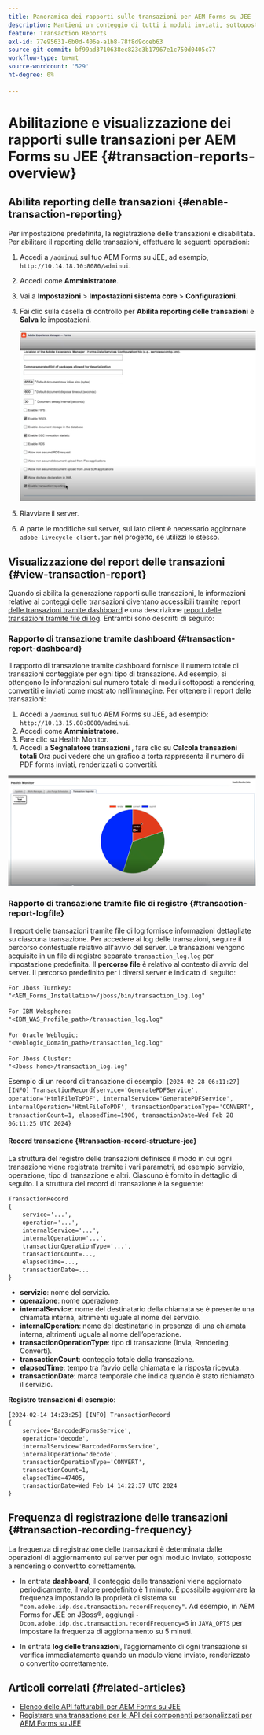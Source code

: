 ```yaml
---
title: Panoramica dei rapporti sulle transazioni per AEM Forms su JEE
description: Mantieni un conteggio di tutti i moduli inviati, sottoposti a rendering, documenti convertiti in un formato in un altro e altro ancora.
feature: Transaction Reports
exl-id: 77e95631-6b0d-406e-a1b8-78f8d9cceb63
source-git-commit: bf99ad3710638ec823d3b17967e1c750d0405c77
workflow-type: tm+mt
source-wordcount: '529'
ht-degree: 0%

---
```


# Abilitazione e visualizzazione dei rapporti sulle transazioni per AEM Forms su JEE {#transaction-reports-overview}

<!--Transaction reports in AEM Forms on JEE let you keep a count of all transactions taken place on your AEM Forms deployment. The objective is to provide information about product usage and helps business stakeholders understand their digital processing volumes. Examples of a transaction include:

* Submission of a document
* Rendition of a document
* Conversion of a document from one file format to another 

For more information on what is considered a transaction, see [Billable APIs](../../forms/using/transaction-reports-billable-apis-jee.md). Transaction log helps you to gain information about the number of documents submitted, rendered, and converted.-->

## Abilita reporting delle transazioni {#enable-transaction-reporting}

Per impostazione predefinita, la registrazione delle transazioni è disabilitata. Per abilitare il reporting delle transazioni, effettuare le seguenti operazioni:

1. Accedi a `/adminui` sul tuo AEM Forms su JEE, ad esempio, `http://10.14.18.10:8080/adminui`.
1. Accedi come **Amministratore**.
1. Vai a **Impostazioni** > **Impostazioni sistema core** > **Configurazioni**.
1. Fai clic sulla casella di controllo per **Abilita reporting delle transazioni** e **Salva** le impostazioni.

   ![sample-transaction-report-jee](assets/enable-transaction-jee.png)

1. Riavviare il server.
1. A parte le modifiche sul server, sul lato client è necessario aggiornare `adobe-livecycle-client.jar` nel progetto, se utilizzi lo stesso.

<!--
* You can [enable transaction recording](../../forms/using/viewing-and-understanding-transaction-reports.md#setting-up-transaction-reports) from AEM Web Console. view transaction reports on author, processing, or publish instances. View transaction reports on author or processing instances for an aggregated sum of all transactions. View transaction reports on the publish instances for a count of all transactions that take place only on that publish instance from where the report is run.
-->

<!--Do not author content (Create adaptive forms, interactive communication, themes, and other authoring activities) and process documents (Use workflows, document services, and other processing activities) on the same AEM instance. Keep the transaction recording disabled for AEM Forms servers used to author content. Keep the transaction recording enabled for AEM Forms servers used to process documents.-->

## Visualizzazione del report delle transazioni {#view-transaction-report}

Quando si abilita la generazione rapporti sulle transazioni, le informazioni relative ai conteggi delle transazioni diventano accessibili tramite [report delle transazioni tramite dashboard](#transaction-report-dashboard) e una descrizione [report delle transazioni tramite file di log](#transaction-report-logfile). Entrambi sono descritti di seguito:

### Rapporto di transazione tramite dashboard {#transaction-report-dashboard}

Il rapporto di transazione tramite dashboard fornisce il numero totale di transazioni conteggiate per ogni tipo di transazione. Ad esempio, si ottengono le informazioni sul numero totale di moduli sottoposti a rendering, convertiti e inviati come mostrato nell’immagine. Per ottenere il report delle transazioni:

1. Accedi a `/adminui` sul tuo AEM Forms su JEE, ad esempio: `http://10.13.15.08:8080/adminui`.
1. Accedi come **Amministratore**.
1. Fare clic su Health Monitor.
1. Accedi a **Segnalatore transazioni** , fare clic su **Calcola transazioni totali** Ora puoi vedere che un grafico a torta rappresenta il numero di PDF forms inviati, renderizzati o convertiti.

![sample-transaction-report-jee](assets/transaction-piechart.png)


### Rapporto di transazione tramite file di registro {#transaction-report-logfile}

Il report delle transazioni tramite file di log fornisce informazioni dettagliate su ciascuna transazione. Per accedere ai log delle transazioni, seguire il percorso contestuale relativo all&#39;avvio del server. Le transazioni vengono acquisite in un file di registro separato `transaction_log.log` per impostazione predefinita. Il **percorso file** è relativo al contesto di avvio del server. Il percorso predefinito per i diversi server è indicato di seguito:

```
For Jboss Turnkey:
"<AEM_Forms_Installation>/jboss/bin/transaction_log.log"

For IBM Websphere: 
"<IBM_WAS_Profile_path>/transaction_log.log"

For Oracle Weblogic:
"<Weblogic_Domain_path>/transaction_log.log"

For Jboss Cluster:
"<Jboss home>/transaction_log.log"
```

Esempio di un record di transazione di esempio:
`[2024-02-28 06:11:27] [INFO] TransactionRecord{service='GeneratePDFService', operation='HtmlFileToPDF', internalService='GeneratePDFService', internalOperation='HtmlFileToPDF', transactionOperationType='CONVERT', transactionCount=1, elapsedTime=1906, transactionDate=Wed Feb 28 06:11:25 UTC 2024}`

#### Record transazione {#transaction-record-structure-jee}

La struttura del registro delle transazioni definisce il modo in cui ogni transazione viene registrata tramite i vari parametri, ad esempio servizio, operazione, tipo di transazione e altri. Ciascuno è fornito in dettaglio di seguito. La struttura del record di transazione è la seguente:

```
TransactionRecord
{
    service='...', 
    operation='...', 
    internalService='...', 
    internalOperation='...', 
    transactionOperationType='...', 
    transactionCount=..., 
    elapsedTime=..., 
    transactionDate=...
}
```

* **servizio**: nome del servizio.
* **operazione**: nome operazione.
* **internalService**: nome del destinatario della chiamata se è presente una chiamata interna, altrimenti uguale al nome del servizio.
* **internalOperation**: nome del destinatario in presenza di una chiamata interna, altrimenti uguale al nome dell’operazione.
* **transactionOperationType**: tipo di transazione (Invia, Rendering, Converti).
* **transactionCount**: conteggio totale della transazione.
* **elapsedTime**: tempo tra l’avvio della chiamata e la risposta ricevuta.
* **transactionDate**: marca temporale che indica quando è stato richiamato il servizio.

**Registro transazioni di esempio**:

```
[2024-02-14 14:23:25] [INFO] TransactionRecord
{
    service='BarcodedFormsService', 
    operation='decode', 
    internalService='BarcodedFormsService', 
    internalOperation='decode', 
    transactionOperationType='CONVERT', 
    transactionCount=1, 
    elapsedTime=47405, 
    transactionDate=Wed Feb 14 14:22:37 UTC 2024
}
```

## Frequenza di registrazione delle transazioni {#transaction-recording-frequency}

<!--Transaction persistence involves updating the total transaction count for SUBMIT, CONVERT, and RENDER operations on the server periodically: -->

La frequenza di registrazione delle transazioni è determinata dalle operazioni di aggiornamento sul server per ogni modulo inviato, sottoposto a rendering o convertito correttamente.

* In entrata **dashboard**, il conteggio delle transazioni viene aggiornato periodicamente, il valore predefinito è 1 minuto. È possibile aggiornare la frequenza impostando la proprietà di sistema su `"com.adobe.idp.dsc.transaction.recordFrequency"`. Ad esempio, in AEM Forms for JEE on JBoss®, aggiungi `-Dcom.adobe.idp.dsc.transaction.recordFrequency=5` in `JAVA_OPTS` per impostare la frequenza di aggiornamento su 5 minuti.

* In entrata **log delle transazioni**, l’aggiornamento di ogni transazione si verifica immediatamente quando un modulo viene inviato, renderizzato o convertito correttamente.

<!-- A transaction remains in the buffer for a specified period (Flush Buffer time + Reverse replication time). By default, it takes approximately 90 seconds for the transaction count to reflect in the transaction report.

Actions like submitting a PDF Form, using Agent UI to preview an interactive communication, or using non-standard form submission methods are not accounted as transactions. AEM Forms provides an API to record such transactions. Call the API from your custom implementations to record a transaction.

## Supported Topology {#supported-topology}

Transaction reports are available only on AEM Forms on OSGi environment. It supports author-publish, author-processing-publish, and only processing topologies. For example, topologies, see [Architecture and deployment topologies for AEM Forms](../../forms/using/transaction-reports-overview.md).

The transaction count is reverse replicated from publish instances to author or processing instances. An indicative author-publish topology is displayed below:

![simple-author-publish-topology](assets/simple-author-publish-topology.png)

>[!NOTE]
>
>AEM Forms transaction reports does not support topologies that contain only publish instances.

### Guidelines for using transaction reports {#guidelines-for-using-transaction-reports}

* Disable transaction reports on all author instances as reports on author instances includes transactions registered during authoring activities.
* Enable the **Show transactions from publish only** option on the author instance to view cumulative transactions from all publish instances. You can also view transaction reports on each publish instance for actual transactions on that particular publish instance only.
* Do not use author instances to run workflows and process documents.
* Before using transaction reporting, if you are have a toplogy with publish servers, ensure that the reverse replication is enabled for all the publish instances.
* Transaction data is reverse-replicated from a publish instance to only corresponding author or processing instance. The author or processing instance cannot further replicate data to another instance. For example, if you have author-processing-publish topology, aggregated transaction data is replicated only to the processing instance.-->

## Articoli correlati {#related-articles}

* [Elenco delle API fatturabili per AEM Forms su JEE](../../forms/using/transaction-reports-billable-apis-jee.md)
* [Registrare una transazione per le API dei componenti personalizzati per AEM Forms su JEE](/help/forms/using/record-transaction-custom-component-jee.md)
